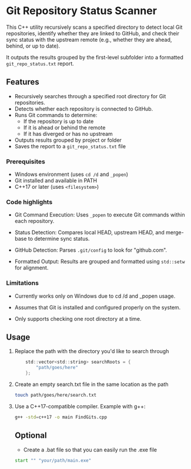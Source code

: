 # Git Repository Status Scanner

This C++ utility recursively scans a specified directory to detect local Git repositories, identify whether they are linked to GitHub, and check their sync status with the upstream remote (e.g., whether they are ahead, behind, or up to date).

It outputs the results grouped by the first-level subfolder into a formatted `git_repo_status.txt` report.

## Features

- Recursively searches through a specified root directory for Git repositories.
- Detects whether each repository is connected to GitHub.
- Runs Git commands to determine:
  - If the repository is up to date
  - If it is ahead or behind the remote
  - If it has diverged or has no upstream
- Outputs results grouped by project or folder
- Saves the report to a `git_repo_status.txt` file

### Prerequisites

- Windows environment (uses `cd /d` and `_popen`)
- Git installed and available in PATH
- C++17 or later (uses `<filesystem>`)


### Code highlights
- Git Command Execution: Uses `_popen` to execute Git commands within each repository.

- Status Detection: Compares local HEAD, upstream HEAD, and merge-base to determine sync status.

- GitHub Detection: Parses `.git/config` to look for "github.com".

- Formatted Output: Results are grouped and formatted using `std::setw` for alignment.

### Limitations
- Currently works only on Windows due to cd /d and _popen usage.

- Assumes that Git is installed and configured properly on the system.

- Only supports checking one root directory at a time.

## Usage
<ol>
<li>Replace the path with the directory you'd like to search through

```c
    std::vector<std::string> searchRoots = {
        "path/goes/here"
    };
```
<li>Create an empty search.txt file in the same location as the path

```bash
touch path/goes/here/search.txt
```

<li>Use a C++17-compatible compiler. Example with g++:

```bash
g++ -std=c++17 -o main FindGits.cpp
```
## Optional
- Create a .bat file so that you can easily run the .exe file

```bat
start "" "your/path/main.exe"
```

</ol>